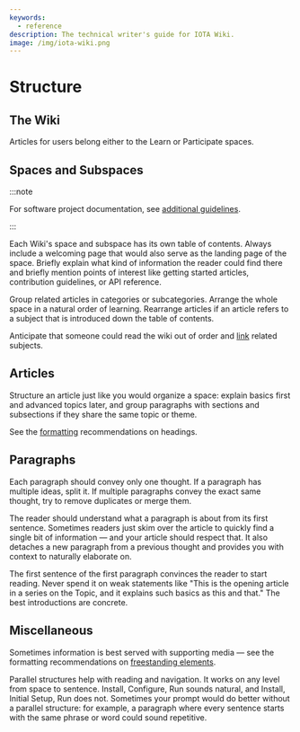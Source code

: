 ```yaml
---
keywords:
  - reference
description: The technical writer's guide for IOTA Wiki.
image: /img/iota-wiki.png
---
```


# Structure

## The Wiki

Articles for users belong either to the Learn or Participate spaces.

## Spaces and Subspaces

:::note

For software project documentation, see [additional guidelines](../structure/overview.md).

:::

Each Wiki's space and subspace has its own table of contents. Always include a welcoming page that would also serve as the landing page of the space. Briefly explain what kind of information the reader could find there and briefly mention points of interest like getting started articles, contribution guidelines, or API reference.

Group related articles in categories or subcategories. Arrange the whole space in a natural order of learning. Rearrange articles if an article refers to a subject that is introduced down the table of contents.

Anticipate that someone could read the wiki out of order and [link](./formatting.md#links) related subjects.

## Articles

Structure an article just like you would organize a space: explain basics first and advanced topics later, and group paragraphs with sections and subsections if they share the same topic or theme.

See the [formatting](./formatting.md#headings) recommendations on headings.

## Paragraphs

Each paragraph should convey only one thought. If a paragraph has multiple ideas, split it. If multiple paragraphs convey the exact same thought, try to remove duplicates or merge them.

The reader should understand what a paragraph is about from its first sentence. Sometimes readers just skim over the article to quickly find a single bit of information — and your article should respect that. It also detaches a new paragraph from a previous thought and provides you with context to naturally elaborate on.

The first sentence of the first paragraph convinces the reader to start reading. Never spend it on weak statements like "This is the opening article in a series on the Topic, and it explains such basics as this and that." The best introductions are concrete.

## Miscellaneous

Sometimes information is best served with supporting media — see the formatting recommendations on [freestanding elements](./formatting.md#freestanding-elements).

Parallel structures help with reading and navigation. It works on any level from space to sentence. Install, Configure, Run sounds natural, and Install, Initial Setup, Run does not. Sometimes your prompt would do better without a parallel structure: for example, a paragraph where every sentence starts with the same phrase or word could sound repetitive.
